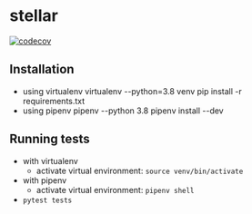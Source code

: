 # stellar

[![codecov](https://codecov.io/gh/svandecappelle/stellar/branch/master/graph/badge.svg?token=124Z4FDYF2)](https://codecov.io/gh/svandecappelle/stellar)

## Installation
* using virtualenv
  virtualenv --python=3.8 venv
  pip install -r requirements.txt
* using pipenv
  pipenv --python 3.8
  pipenv install --dev

## Running tests
* with virtualenv
  * activate virtual environment: `source venv/bin/activate`
* with pipenv
  * activate virtual environment: `pipenv shell`
* `pytest tests`
